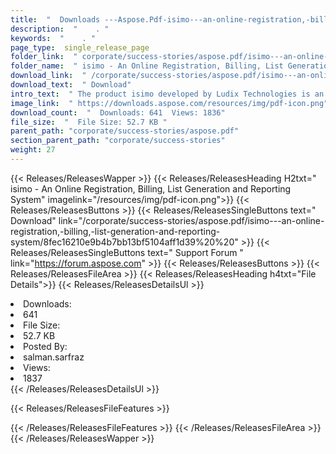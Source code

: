 ```yaml
---
title:  "  Downloads ---Aspose.Pdf-isimo---an-online-registration,-billing,-list-generation-and-reporting-system . " 
description:  "    . " 
keywords:  "    . " 
page_type:  single_release_page
folder_link:  " corporate/success-stories/aspose.pdf/isimo---an-online-registration,-billing,-list-generation-and-reporting-system/"
folder_name:  " isimo - An Online Registration, Billing, List Generation and Reporting System"
download_link:  " /corporate/success-stories/aspose.pdf/isimo---an-online-registration,-billing,-list-generation-and-reporting-system/8fec16210e9b4b7bb13bf5104aff1d39"
download_text:  " Download"
intro_text:  " The product isimo developed by Ludix Technologies is an Online Registration, Bil..."
image_link:  " https://downloads.aspose.com/resources/img/pdf-icon.png"
download_count:  "  Downloads: 641  Views: 1836"
file_size:  "  File Size: 52.7 KB "
parent_path: "corporate/success-stories/aspose.pdf"
section_parent_path: "corporate/success-stories"
weight: 27 
---
```


{{< Releases/ReleasesWapper >}}
  {{< Releases/ReleasesHeading H2txt=" isimo - An Online Registration, Billing, List Generation and Reporting System" imagelink="/resources/img/pdf-icon.png">}}
  {{< Releases/ReleasesButtons >}}
    {{< Releases/ReleasesSingleButtons text=" Download" link="/corporate/success-stories/aspose.pdf/isimo---an-online-registration,-billing,-list-generation-and-reporting-system/8fec16210e9b4b7bb13bf5104aff1d39%20%20" >}}
    {{< Releases/ReleasesSingleButtons text=" Support Forum " link="https://forum.aspose.com" >}}
  {{< Releases/ReleasesButtons >}}
  {{< Releases/ReleasesFileArea >}}
    {{< Releases/ReleasesHeading h4txt="File Details">}}
    {{< Releases/ReleasesDetailsUl >}}
             <li>Downloads:</li><li>641</li><li>File Size:</li><li>52.7 KB</li><li>Posted By:</li><li>salman.sarfraz</li><li>Views:</li><li>1837</li>
    {{< /Releases/ReleasesDetailsUl >}}

  {{< Releases/ReleasesFileFeatures >}}
      
  {{< /Releases/ReleasesFileFeatures >}}
 {{< /Releases/ReleasesFileArea >}}
{{< /Releases/ReleasesWapper >}}


